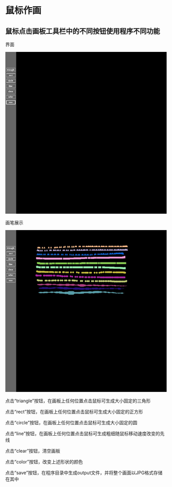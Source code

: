 # 鼠标作画

## 鼠标点击画板工具栏中的不同按钮使用程序不同功能

界面

![界面.jpg (900×900) (raw.githubusercontent.com)](https://raw.githubusercontent.com/Kuuga4/520432910022-ZhangLisheng/main/第五次作业/运行效果/界面.jpg)

画笔展示

![画笔展示.jpg (900×900) (raw.githubusercontent.com)](https://raw.githubusercontent.com/Kuuga4/520432910022-ZhangLisheng/main/第五次作业/运行效果/画笔展示.jpg)

点击“triangle”按钮，在画板上任何位置点击鼠标可生成大小固定的三角形

点击“rect”按钮，在画板上任何位置点击鼠标可生成大小固定的正方形

点击“circle”按钮，在画板上任何位置点击鼠标可生成大小固定的圆

点击“line”按钮，在画板上任何位置点击鼠标可生成粗细随鼠标移动速度改变的先线

点击“clear”按钮，清空画板

点击“color”按钮，改变上述形状的颜色

点击“save”按钮，在程序目录中生成output文件，并将整个画面以JPG格式存储在其中